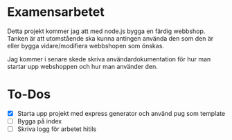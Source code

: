 # Examensarbetet

Detta projekt kommer jag att med node.js bygga en färdig webbshop. Tanken är att utomstående ska kunna antingen använda den som den är eller bygga vidare/modifiera webbshopen som önskas. 

Jag kommer i senare skede skriva användardokumentation för hur man startar upp webshoppen och hur man använder den. 

# To-Dos

- [X] Starta upp projekt med express generator och använd pug som template
- [ ] Bygga på index
- [ ] Skriva logg för arbetet hitils

